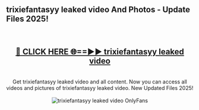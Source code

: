 <h2>trixiefantasyy leaked video And Photos - Update Files 2025!</h2>
<br>
<div align="center">
<h2><a href="https://betterlinks.top/A2PfLJ" rel="nofollow">🔴 CLICK HERE 🌐==►► trixiefantasyy leaked video</a></h2>
<br>
Get trixiefantasyy leaked video and all content. Now you can access all videos and pictures of trixiefantasyy leaked video. New Updated Files 2025!
<br>
<br>
<a href="https://betterlinks.top/A2PfLJ" rel="nofollow" data-target="animated-image.originalLink"><img src="https://i.imgur.com/dJHk4Zq.gif" alt="trixiefantasyy leaked video OnlyFans" style="max-width: 100%; display: inline-block;" data-target="animated-image.originalImage"></a>
</div>
<br>
